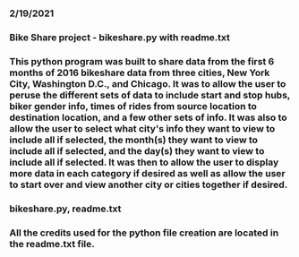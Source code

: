 ### 2/19/2021

### Bike Share project - bikeshare.py with readme.txt

### This python program was built to share data from the first 6 months of 2016 bikeshare data from three cities, New York City, Washington D.C., and Chicago.  It was to allow the user to peruse the different sets of data to include start and stop hubs, biker gender info, times of rides from source location to destination location, and a few other sets of info.  It was also to allow the user to select what city's info they want to view to include all if selected, the month(s) they want to view to include all if selected, and the day(s) they want to view to include all if selected.  It was then to allow the user to display more data in each category if desired as well as allow the user to start over and view another city or cities together if desired.

### bikeshare.py, readme.txt

### All the credits used for the python file creation are located in the readme.txt file.